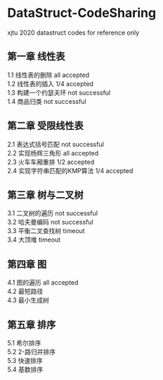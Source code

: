 # DataStruct-CodeSharing   
xjtu 2020 datastruct codes for reference only   
## 第一章  线性表   
1.1 线性表的删除 all accepted   
1.2 线性表的插入 1/4 accepted   
1.3 构建一个约瑟夫环 not successful      
1.4 商品归类 not successful   
## 第二章 受限线性表
2.1 表达式括号匹配 not successful   
2.2 实现杨辉三角形 all accepted   
2.3 火车车厢重排 1/2 accepted   
2.4 实现字符串匹配的KMP算法 1/4 accepted   
## 第三章 树与二叉树
3.1 二叉树的遍历 not successful   
3.2 哈夫曼编码 not successful   
3.3 平衡二叉查找树 timeout   
3.4 大顶堆 timeout   
## 第四章 图
4.1 图的遍历 all accepted   
4.2 最短路径   
4.3 最小生成树   
## 第五章 排序
5.1 希尔排序   
5.2 2-路归并排序   
5.3 快速排序   
5.4 基数排序   
